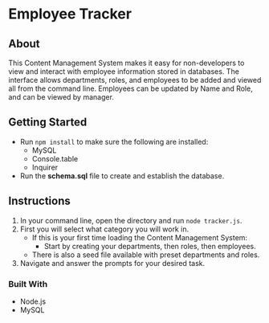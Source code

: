 # Employee Tracker

## About
This Content Management System makes it easy for non-developers to view and interact with employee information stored in databases. The interface allows departments, roles, and employees to be added and viewed all from the command line. Employees can be updated by Name and Role, and can be viewed by manager.

## Getting Started
* Run `npm install` to make sure the following are installed:
    * MySQL
    * Console.table
    * Inquirer
* Run the **schema.sql** file to create and establish the database.

## Instructions
1. In your command line, open the directory and run `node tracker.js`.
2. First you will select what category you will work in.
	* If this is your first time loading the Content Management System:
		* Start by creating your departments, then roles, then employees.
	* There is also a seed file available with preset departments and roles.
3. Navigate and answer the prompts for your desired task.


### Built With
* Node.js
* MySQL
